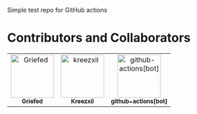 Simple test repo for GitHub actions

# Contributors and Collaborators

<!-- readme: collaborators,contributors,sponsors,bots -start -->
<table>
<tr>
    <td align="center">
        <a href="https://github.com/Griefed">
            <img src="https://avatars.githubusercontent.com/u/44273438?v=4" width="100;" alt="Griefed"/>
            <br />
            <sub><b>Griefed</b></sub>
        </a>
    </td>
    <td align="center">
        <a href="https://github.com/kreezxil">
            <img src="https://avatars.githubusercontent.com/u/3880072?v=4" width="100;" alt="kreezxil"/>
            <br />
            <sub><b>Kreezxil</b></sub>
        </a>
    </td>
    <td align="center">
        <a href="https://github.com/github-actions[bot]">
            <img src="https://avatars.githubusercontent.com/in/15368?v=4" width="100;" alt="github-actions[bot]"/>
            <br />
            <sub><b>github-actions[bot]</b></sub>
        </a>
    </td></tr>
</table>
<!-- readme: collaborators,contributors,sponsors,bots -end -->
